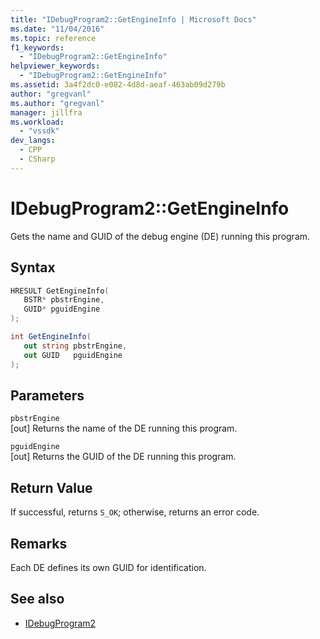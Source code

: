 ```yaml
---
title: "IDebugProgram2::GetEngineInfo | Microsoft Docs"
ms.date: "11/04/2016"
ms.topic: reference
f1_keywords:
  - "IDebugProgram2::GetEngineInfo"
helpviewer_keywords:
  - "IDebugProgram2::GetEngineInfo"
ms.assetid: 3a4f2dc0-e082-4d8d-aeaf-463ab09d279b
author: "gregvanl"
ms.author: "gregvanl"
manager: jillfra
ms.workload:
  - "vssdk"
dev_langs:
  - CPP
  - CSharp
---
```

# IDebugProgram2::GetEngineInfo
Gets the name and GUID of the debug engine (DE) running this program.

## Syntax

```cpp
HRESULT GetEngineInfo( 
   BSTR* pbstrEngine,
   GUID* pguidEngine
);
```

```csharp
int GetEngineInfo( 
   out string pbstrEngine,
   out GUID   pguidEngine
);
```

## Parameters
`pbstrEngine`\
[out] Returns the name of the DE running this program.

`pguidEngine`\
[out] Returns the GUID of the DE running this program.

## Return Value
 If successful, returns `S_OK`; otherwise, returns an error code.

## Remarks
 Each DE defines its own GUID for identification.

## See also
- [IDebugProgram2](../../../extensibility/debugger/reference/idebugprogram2.md)